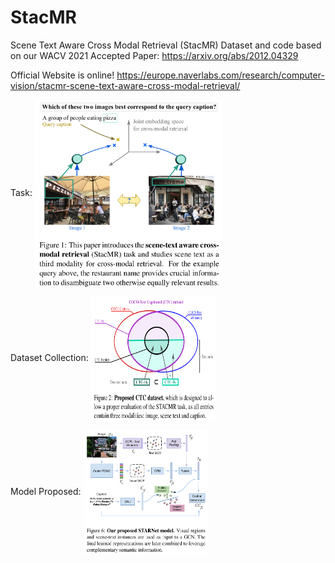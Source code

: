 # StacMR
Scene Text Aware Cross Modal Retrieval (StacMR)
Dataset and code based on our WACV 2021 Accepted Paper: https://arxiv.org/abs/2012.04329

Official Website is online! https://europe.naverlabs.com/research/computer-vision/stacmr-scene-text-aware-cross-modal-retrieval/

Task:
<a href="url"><img src="paper_images/Figure1.png" align="center" height="300" width="300" ></a>
<p></p>

Dataset Collection:
<a href="url"><img src="paper_images/Figure2.png" align="center" height="200" width="200" ></a>
<p></p>


Model Proposed:
<a href="url"><img src="paper_images/Figure6.png" align="center" height="200" width="200" ></a>
<p></p>

